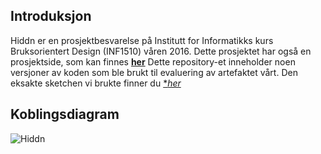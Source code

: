 
## Introduksjon
Hiddn er en prosjektbesvarelse på Institutt for Informatikks kurs Bruksorientert Design (INF1510) våren 2016.
Dette prosjektet har også en prosjektside, som kan finnes [**her**](http://www.uio.no/studier/emner/matnat/ifi/INF1510/v16/prosjekter/.%20%28punktum%29/index.html)
Dette repository-et inneholder noen versjoner av koden som ble brukt til evaluering av artefaktet vårt. Den eksakte sketchen vi brukte finner du [**her*](https://github.com/FreeeG/INF1510/blob/main/main.ino)

## Koblingsdiagram
![Hiddn](http://i.imgur.com/ChPDYtE.png)
